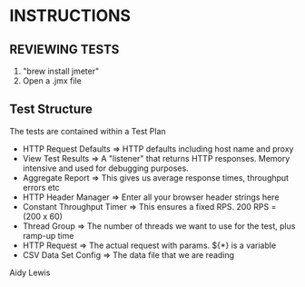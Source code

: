 INSTRUCTIONS
===========

REVIEWING TESTS
--------------

1. "brew install jmeter"
2. Open a .jmx file

Test Structure
--------------

The tests are contained within a Test Plan

* HTTP Request Defaults => HTTP defaults including host name and proxy
* View Test Results => A "listener" that returns HTTP responses. Memory
  intensive and used for debugging purposes.
* Aggregate Report => This gives us average response times, throughput errors etc
* HTTP Header Manager => Enter all your browser header strings here
* Constant Throughput Timer => This ensures a fixed RPS. 200 RPS = (200 x 60)
* Thread Group => The number of threads we want to use for the test, plus ramp-up time
* HTTP Request => The actual request with params. ${*} is a variable
* CSV Data Set Config => The data file that we are reading


Aidy Lewis





